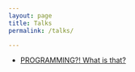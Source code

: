 ```yaml
---
layout: page
title: Talks
permalink: /talks/

---
```


* [PROGRAMMING?! What is that?](/notes/talks/code-intro-amulet.html)

